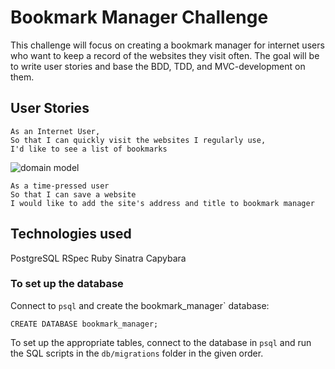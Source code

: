 # Bookmark Manager Challenge

This challenge will focus on creating a bookmark manager for internet users who want to keep a record of the websites they visit often. The goal will be to write user stories and base the BDD, TDD, and MVC-development on them.

## User Stories ##

```
As an Internet User,
So that I can quickly visit the websites I regularly use,
I'd like to see a list of bookmarks
```

![domain model](screenshots/domain_model.png "Description goes here")

```
As a time-pressed user
So that I can save a website
I would like to add the site's address and title to bookmark manager
```

## Technologies used ##

PostgreSQL
RSpec
Ruby
Sinatra
Capybara

### To set up the database ###

Connect to `psql` and create the bookmark_manager` database:

```
CREATE DATABASE bookmark_manager;
```

To set up the appropriate tables, connect to the database in `psql` and run the SQL scripts in the `db/migrations` folder in the given order.
